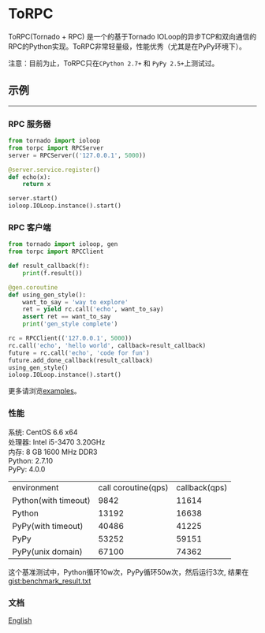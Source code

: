 # ToRPC

ToRPC(Tornado + RPC) 是一个的基于Tornado IOLoop的异步TCP和双向通信的RPC的Python实现。ToRPC非常轻量级，性能优秀（尤其是在PyPy环境下）。

注意：目前为止，ToRPC只在`CPython 2.7+` 和 `PyPy 2.5+`上测试过。

## 示例
--------

### RPC 服务器
```python
from tornado import ioloop
from torpc import RPCServer
server = RPCServer(('127.0.0.1', 5000))

@server.service.register()
def echo(x):
    return x

server.start()
ioloop.IOLoop.instance().start()
```

### RPC 客户端
```python
from tornado import ioloop, gen
from torpc import RPCClient

def result_callback(f):
    print(f.result())

@gen.coroutine
def using_gen_style():
    want_to_say = 'way to explore'
    ret = yield rc.call('echo', want_to_say)
    assert ret == want_to_say
    print('gen_style complete')

rc = RPCClient(('127.0.0.1', 5000))
rc.call('echo', 'hello world', callback=result_callback)
future = rc.call('echo', 'code for fun')
future.add_done_callback(result_callback)
using_gen_style()
ioloop.IOLoop.instance().start()
```

更多请浏览[examples](https://github.com/yoki123/torpc/tree/master/examples)。

### 性能

系统: CentOS 6.6 x64<br/>
处理器: Intel i5-3470 3.20GHz<br/>
内存: 8 GB 1600 MHz DDR3<br/>
Python: 2.7.10<br/>
PyPy: 4.0.0

<table>
<tr>
    <td>environment</td>
    <td>call coroutine(qps)</td>
    <td>callback(qps)</td>
</tr>
<tr>
    <td>Python(with timeout)</td>
    <td>9842</td>
    <td>11614</td>
</tr>
<tr>
    <td>Python</td>
    <td>13192</td>
    <td>16638</td>
</tr>
<tr>
    <td>PyPy(with timeout)</td>
    <td>40486</td>
    <td>41225</td>
</tr>
<tr>
    <td>PyPy</td>
    <td>53252</td>
    <td>59151</td>
</tr>
<tr>
    <td>PyPy(unix domain)</td>
    <td>67100</td>
    <td>74362</td>
</tr>
</table>

这个基准测试中，Python循环10w次，PyPy循环50w次，然后运行3次, 结果在 [gist:benchmark_result.txt](https://gist.github.com/yoki123/c6f8a9c4f375f61359e2)

### 文档
[English](https://github.com/yoki123/torpc/blob/master/README.md)